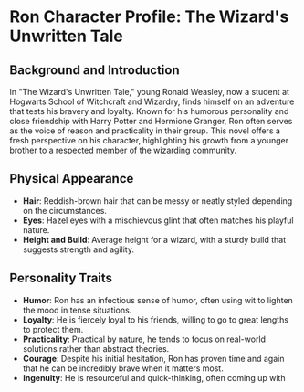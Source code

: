 # Ron Character Profile: The Wizard's Unwritten Tale

## Background and Introduction

In "The Wizard's Unwritten Tale," young Ronald Weasley, now a student at Hogwarts School of Witchcraft and Wizardry, finds himself on an adventure that tests his bravery and loyalty. Known for his humorous personality and close friendship with Harry Potter and Hermione Granger, Ron often serves as the voice of reason and practicality in their group. This novel offers a fresh perspective on his character, highlighting his growth from a younger brother to a respected member of the wizarding community.

## Physical Appearance

- **Hair**: Reddish-brown hair that can be messy or neatly styled depending on the circumstances.
- **Eyes**: Hazel eyes with a mischievous glint that often matches his playful nature.
- **Height and Build**: Average height for a wizard, with a sturdy build that suggests strength and agility.

## Personality Traits

- **Humor**: Ron has an infectious sense of humor, often using wit to lighten the mood in tense situations.
- **Loyalty**: He is fiercely loyal to his friends, willing to go to great lengths to protect them.
- **Practicality**: Practical by nature, he tends to focus on real-world solutions rather than abstract theories.
- **Courage**: Despite his initial hesitation, Ron has proven time and again that he can be incredibly brave when it matters most.
- **Ingenuity**: He is resourceful and quick-thinking, often coming up with